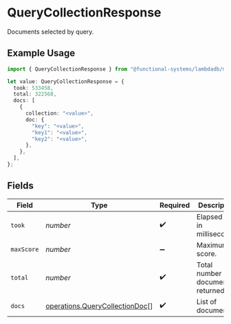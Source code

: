 # QueryCollectionResponse

Documents selected by query.

## Example Usage

```typescript
import { QueryCollectionResponse } from "@functional-systems/lambdadb/models/operations";

let value: QueryCollectionResponse = {
  took: 533458,
  total: 322568,
  docs: [
    {
      collection: "<value>",
      doc: {
        "key": "<value>",
        "key1": "<value>",
        "key2": "<value>",
      },
    },
  ],
};
```

## Fields

| Field                                                                            | Type                                                                             | Required                                                                         | Description                                                                      |
| -------------------------------------------------------------------------------- | -------------------------------------------------------------------------------- | -------------------------------------------------------------------------------- | -------------------------------------------------------------------------------- |
| `took`                                                                           | *number*                                                                         | :heavy_check_mark:                                                               | Elapsed time in milliseconds.                                                    |
| `maxScore`                                                                       | *number*                                                                         | :heavy_minus_sign:                                                               | Maximum score.                                                                   |
| `total`                                                                          | *number*                                                                         | :heavy_check_mark:                                                               | Total number of documents returned.                                              |
| `docs`                                                                           | [operations.QueryCollectionDoc](../../models/operations/querycollectiondoc.md)[] | :heavy_check_mark:                                                               | List of documents.                                                               |